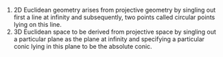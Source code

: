 
 1. 2D Euclidean geometry arises from projective geometry by singling out first a line at infinity and subsequently, two points called circular points lying on this line.
 2. 3D Euclidean space to be derived from
projective space by singling out a particular plane as the plane at infinity and specifying a particular conic lying in this plane to be the absolute conic. 
 
 